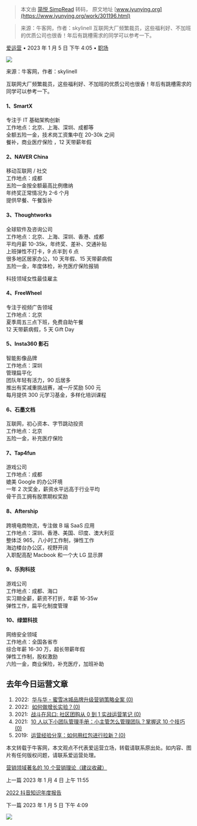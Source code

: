 > 本文由 [简悦 SimpRead](http://ksria.com/simpread/) 转码， 原文地址 [www.iyunying.org](https://www.iyunying.org/work/301196.html)

> 来源：牛客网，作者：skylinell 互联网大厂频繁裁员，这些福利好、不加班的优质公司也很香！年后有跳槽需求的同学可以参考一下。

[爱运营](https://www.iyunying.org/geren/adminmaster) • 2023 年 1 月 5 日 下午 4:05 • [职场](https://www.iyunying.org/work)

[![](https://www.iyunying.org/wp-content/uploads/2022/10/800_60.png)](https://api.kuaidi100.com/home?utm_source=aiyuny)

来源：牛客网，作者：skylinell

互联网大厂频繁裁员，这些福利好、不加班的优质公司也很香！年后有跳槽需求的同学可以参考一下。  

#### **1、SmartX**

专注于 IT 基础架构创新  
工作地点：北京、上海、深圳、成都等  
全额五险一金，技术岗工资集中在 20-30k 之间  
餐补，商业医疗保险 ，12 天带薪年假  

#### **2、NAVER China**

移动互联网 / 社交  
工作地点：成都  
五险一金按全额最高比例缴纳  
年终奖正常情况为 2-6 个月  
提供早餐、午餐饭补  

#### **3、Thoughtworks**

全球软件及咨询公司  
工作地点：北京、上海、深圳、香港、成都  
平均月薪 10-35k，年终奖、差补、交通补贴  
上班弹性不打卡，9 点半到 6 点  
很多地区居家办公，10 天年假、15 天带薪病假  
五险一金，年度体检，补充医疗保险报销  

科技领域女性最佳雇主

#### **4、FreeWheel**

专注于视频广告领域  
工作地点：北京  
夏季周五三点下班，免费自助午餐  
12 天带薪病假，5 天 Gift Day  

#### **5、Insta360 影石**

智能影像品牌  
工作地点：深圳  
管理扁平化  
团队年轻有活力，90 后居多  
推出有奖减重挑战赛，减一斤奖励 500 元  
每月提供 300 元学习基金，多样化培训课程  

#### **6、石墨文档**

互联网，初心资本、字节跳动投资  
工作地点：北京  
五险一金，补充医疗保险  

#### **7、Tap4fun**

游戏公司  
工作地点：成都  
媲美 Google 的办公环境  
一年 2 次奖金，薪资水平远高于行业平均  
骨干员工拥有股票期权奖励  

#### **8、Aftership**

跨境电商物流，专注做 B 端 SaaS 应用  
工作地点：深圳、香港、美国、印度、澳大利亚  
整体泛 965，八小时工作制，弹性工作  
海边楼台办公区，视野开阔  
入职配高配 Macbook 和一个大 LG 显示屏  

#### **9、乐狗科技**

游戏公司  
工作地点：成都、海口  
实习期全薪，薪资不打折，年薪 16-35w  
弹性工作，扁平化制度管理  

#### **10、绿盟科技**

网络安全领域  
工作地点：全国各省市  
综合年薪 16-30 万，超长带薪年假  
弹性工作制，股权激励  
六险一金，商业保险，补充医疗，加班补助

去年今日运营文章
--------

1.  2022:  [华与华 - 蜜雪冰城品牌升级营销策略全案 (0)](https://www.iyunying.org/download/268801.html "Permanent Link to 华与华-蜜雪冰城品牌升级营销策略全案")
2.  2022:  [如何做增长实验？(0)](https://www.iyunying.org/growth-hacker/268740.html "Permanent Link to 如何做增长实验？")
3.  2021:  [战斗在风口: 社区团购从 0 到 1 实战运营笔记 (0)](https://www.iyunying.org/operate/237212.html "Permanent Link to 战斗在风口:社区团购从0到1实战运营笔记")
4.  2021:  [10 人以下小团队管理手册：小主管怎么管理团队？掌握这 10 个技巧 (0)](https://www.iyunying.org/work/237205.html "Permanent Link to 10人以下小团队管理手册：小主管怎么管理团队？掌握这10个技巧")
5.  2019:  [运营经验分享：如何用红包进行拉新？(0)](https://www.iyunying.org/yunying/yhyy/157293.html "Permanent Link to 运营经验分享：如何用红包进行拉新？")

本文转载于牛客网，本文观点不代表爱运营立场，转载请联系原出处。如内容、图片有任何版权问题，请联系爱运营处理。

[营销领域著名的 10 个营销理论（建议收藏）](https://www.iyunying.org/yxzs/301140.html "营销领域著名的10个营销理论（建议收藏）")

上一篇 2023 年 1 月 4 日 上午 11:55

[2022 抖音知识年度报告](https://www.iyunying.org/seo/sjfx/301233.html "2022抖音知识年度报告")

下一篇 2023 年 1 月 5 日 下午 4:09

[![](https://www.iyunying.org/wp-content/uploads/2022/10/800_60.png)](https://api.kuaidi100.com/home?utm_source=aiyuny)